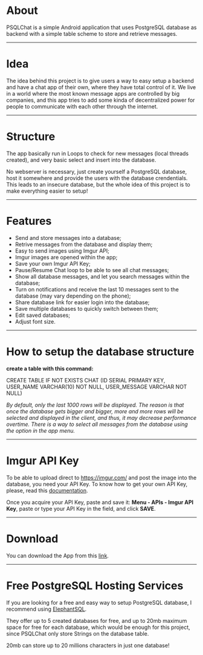 # About

PSQLChat is a simple Android application that uses PostgreSQL database as backend with a simple table scheme to store and retrieve messages.

---

# Idea

The idea behind this project is to give users a way to easy setup a backend and have a chat app of their own, where they have total control of it. We live in a world where the most known message apps are controlled by big companies, and this app tries to add some kinda of decentralized power for people to communicate with each other through the internet.

---

# Structure

The app basically run in Loops to check for new messages  (local threads created), and very basic select and insert into the database.

No webserver is necessary, just create yourself a PostgreSQL database, host it somewhere and provide the users with the database crendentials. This leads to an insecure database, but the whole idea of this project is to make everything easier to setup!

---

# Features

- Send and store messages into a database;
- Retrive messages from the database and display them;
- Easy to send images using Imgur API;
- Imgur images are opened within the app;
- Save your own Imgur API Key;
- Pause/Resume Chat loop to be able to see all chat messages;
- Show all database messages, and let you search messages within the database;
- Turn on notifications and receive the last 10 messages sent to the database (may vary depending on the phone);
- Share database link for easier login into the database;
- Save multiple databases to quickly switch between them;
- Edit saved databases;
- Adjust font size.

---

# How to setup the database structure

**create a table with this command:**

CREATE TABLE IF NOT EXISTS CHAT (ID SERIAL PRIMARY KEY, USER_NAME VARCHAR(10) NOT NULL, USER_MESSAGE VARCHAR NOT NULL)

*By default, only the last 1000 rows will be displayed. The reason is that once the database gets bigger and bigger, more and more rows will be selected and displayed in the client, and thus, it may decrease performance overtime. There is a way to select all messages from the database using the option in the app menu.*

---

# Imgur API Key

To be able to upload direct to https://imgur.com/ and post the image into the database, you need your API Key. To know how to get your own API Key, please, read this [documentation](https://apidocs.imgur.com/).

Once you acquire your API Key, paste and save it: **Menu - APIs - Imgur API Key**, paste or type your API Key in the field, and click **SAVE**.

---

# Download

You can download the App from this [link](https://github.com/ils94/PSQLChat/releases/download/release/PSQLChat.apk).

---

# Free PostgreSQL Hosting Services

If you are looking for a free and easy way to setup PostgreSQL database, I recommend using [ElephantSQL](https://customer.elephantsql.com/login).

They offer up to 5 created databases for free, and up to 20mb maximum space for free for each database, which would be enough for this project, since PSQLChat only store Strings on the database table.

20mb can store up to 20 millions characters in just one database!
